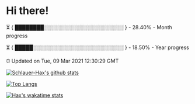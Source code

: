 # Hi there!

⏳ { ████████░░░░░░░░░░░░░░░░░░░░░░ } - 28.40% - Month progress

⏳ { █████░░░░░░░░░░░░░░░░░░░░░░░░░ } - 18.50% - Year progress

⏰ Updated on Tue, 09 Mar 2021 12:30:29 GMT


[![Schlauer-Hax's github stats](https://github-readme-stats.vercel.app/api?username=Schlauer-Hax&show_icons=true&theme=dark&count_private=true)](https://github.com/Schlauer-Hax)


[![Top Langs](https://github-readme-stats.vercel.app/api/top-langs/?username=Schlauer-Hax&layout=compact&theme=dark)](https://github.com/Schlauer-Hax?tab=repositories)


[![Hax's wakatime stats](https://github-readme-stats.vercel.app/api/wakatime?username=Hax&theme=dark)](https://wakatime.com/@Hax)

